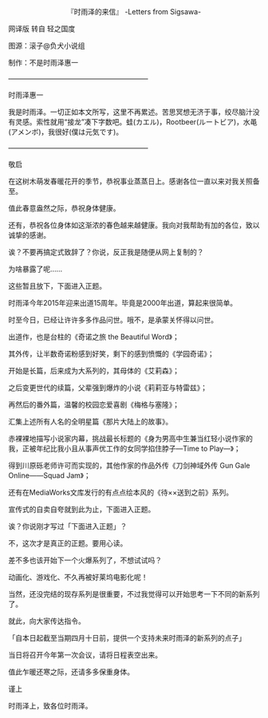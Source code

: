 <p align="center">『时雨泽的来信』 -Letters from Sigsawa-</p>

网译版 转自 轻之国度

图源：滚子@负犬小说组

制作：不是时雨泽惠一

————————————————————

时雨泽惠一

我是时雨泽。一切正如本文所写，这里不再累述。苦思冥想无济于事，绞尽脑汁没有灵感。索性就用“接龙”凑下字数吧。蛙(カエル)，Rootbeer(ルートビア)，水黾(アメンボ)，我很好(僕は元気です)。

————————————————————

敬启

在这树木萌发春暖花开的季节，恭祝事业蒸蒸日上。感谢各位一直以来对我关照备至。

值此春意盎然之际，恭祝身体健康。

还有，恭祝各位身体如这渐浓的春色越来越健康。我向对我帮助有加的各位，致以诚挚的感谢。

诶？不要再搞定式致辞了？你说，反正我是随便从网上复制的？

为啥暴露了呢……

这些暂且放下，下面进入正题。

时雨泽今年2015年迎来出道15周年。毕竟是2000年出道，算起来很简单。

时至今日，已经让许许多多作品问世。哦不，是承蒙关怀得以问世。

出道作，也是台柱的《奇诺之旅 the Beautiful Word》；

其外传，让半数奇诺粉感到好笑，剩下的感到愤慨的《学园奇诺》；

开始是长篇，后来成为大系列的，其母体的《艾莉森》；

之后变更世代的续篇，父辈强到爆炸的小说《莉莉亚与特雷兹》；

再然后的番外篇，温馨的校园恋爱喜剧《梅格与塞隆》；

汇集上述所有人名的全明星篇《那片大陆上的故事》。

赤裸裸地描写小说家内幕，挑战最长标题的《身为男高中生兼当红轻小说作家的我，正被年纪比我小且从事声优工作的女同学掐住脖子—Time to Play—》；

得到川原砾老师许可而实现的，其他作家的作品外传《刀剑神域外传 Gun Gale Online——Squad Jam》；

还有在MediaWorks文库发行的有点点绘本风的《待××送到之前》系列。

宣传式的自卖自夸就到此为止，下面进入正题。

诶？你说刚才写过「下面进入正题」？

不，这次才是真正的正题。要用心读。

差不多也该开始下一个火爆系列了，不想试试吗？

动画化、游戏化、不久再被好莱坞电影化呢！

当然，还没完结的现存系列是很重要，不过我觉得可以开始思考一下不同的新系列了。

就此，向大家传达指令。

「自本日起截至当期四月十日前，提供一个支持未来时雨泽的新系列的点子」

当日将召开今年第一次会议，请将日程表空出来。

值此乍暖还寒之际，还请多多保重身体。

谨上

时雨泽上，致各位时雨泽。

